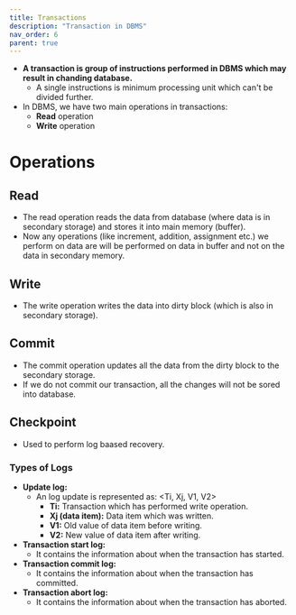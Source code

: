 ```yaml
---
title: Transactions
description: "Transaction in DBMS"
nav_order: 6
parent: true
---
```


- **A transaction is group of instructions performed in DBMS which may result in chanding database.**
    - A single instructions is minimum processing unit which can't be divided further.
- In DBMS, we have two main operations in transactions:
    - **Read** operation
    - **Write** operation

# Operations

## Read

- The read operation reads the data from database (where data is in secondary storage) and stores it into main memory (buffer).
- Now any operations (like increment, addition, assignment etc.) we perform on data are will be performed on data in buffer and not on the data in secondary memory.

## Write 

- The write operation writes the data into dirty block (which is also in secondary storage).

## Commit

- The commit operation updates all the data from the dirty block to the secondary storage.
- If we do not commit our transaction, all the changes will not be sored into database.

## Checkpoint

- Used to perform log baased recovery.

### Types of Logs

- **Update log:**
    - An log update is represented as: <Ti, Xj, V1, V2>
        - **Ti:** Transaction which has performed write operation.
        - **Xj (data item):** Data item which was written.
        - **V1:** Old value of data item before writing.
        - **V2:** New value of data item after writing.
- **Transaction start log:**
    - It contains the information about when the transaction has started.
- **Transaction commit log:**
    - It contains the information about when the transaction has committed.
- **Transaction abort log:**
    - It contains the information about when the transaction has aborted.